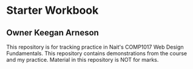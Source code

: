 # Starter Workbook

## Owner Keegan Arneson

This repository is for tracking practice in Nait's COMP1017 Web Design Fundamentals. This repository contains demonstrations from the course and my practice. Material in this repository is NOT for marks.

